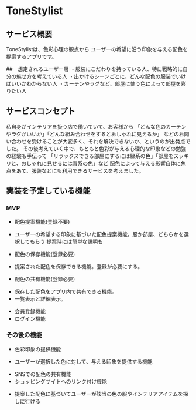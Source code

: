 # ToneStylist

## サービス概要
ToneStylistは、色彩心理の観点から
ユーザーの希望に沿う印象を与える配色を提案するアプリです。

##　想定されるユーザー層
・服装にこだわりを持っている人、特に戦略的に自分の魅せ方を考えている人
・出かけるシーンごとに、どんな配色の服装でいけばいいかわからない人
・カーテンやラグなど、部屋に使う色によって部屋を彩りたい人

## サービスコンセプト

私自身がインテリアを扱う店で働いていて、お客様から
「どんな色のカーテンやラグがいいか」「どんな組み合わせをするとおしゃれに見えるか」
などのお問い合わせを受けることが大変多く、それを解決できないか、というのが出発点でした。
その後考えていく中で、もともと色彩が与える心理的な印象などの勉強の経験も手伝って
「リラックスできる部屋にするには緑系の色」「部屋をスッキリと、おしゃれに見せるには青系の色」など
配色によって与える影響自体に焦点をあて、服装などにも利用できるサービスを考えました。

## 実装を予定している機能
### MVP
* 配色提案機能(登録不要)
 - ユーザーの希望する印象に基づいた配色提案機能。服か部屋、どちらかを選択してもらう
   提案時には簡単な説明も
* 配色の保存機能(登録必要)
 - 提案された配色を保存できる機能。登録が必要にする。
* 配色の共有機能(登録必要)
 - 保存した配色をアプリ内で共有できる機能。
 - 一覧表示と詳細表示。
* 会員登録機能
* ログイン機能

### その後の機能
* 色彩印象の提供機能
 - ユーザーが選択した色に対して、与える印象を提供する機能
* SNSでの配色の共有機能
* ショッピングサイトへのリンク付け機能
 - 提案した配色に基づいてユーザーが該当の色の服やインテリアアイテムを探しに行ける
